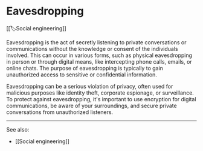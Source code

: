
# Eavesdropping

[[🏷️Social engineering]]

Eavesdropping is the act of secretly listening to private conversations or communications without the knowledge or consent of the individuals involved. This can occur in various forms, such as physical eavesdropping in person or through digital means, like intercepting phone calls, emails, or online chats. The purpose of eavesdropping is typically to gain unauthorized access to sensitive or confidential information.

Eavesdropping can be a serious violation of privacy, often used for malicious purposes like identity theft, corporate espionage, or surveillance. To protect against eavesdropping, it's important to use encryption for digital communications, be aware of your surroundings, and secure private conversations from unauthorized listeners.

---

See also:

- [[Social engineering]]

